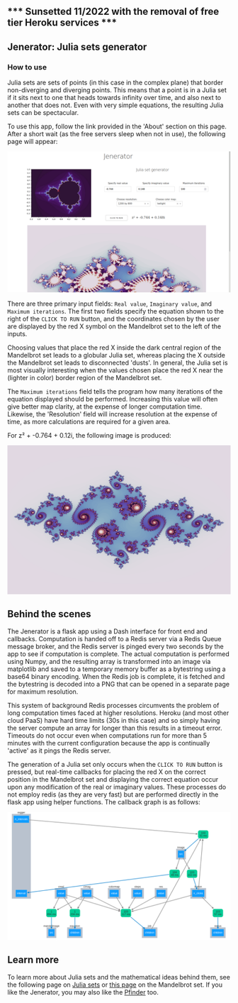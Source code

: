 ## *** Sunsetted 11/2022 with the removal of free tier Heroku services ***

## Jenerator: Julia sets generator 

### How to use

Julia sets are sets of points (in this case in the complex plane) that border non-diverging and diverging points.  This means that a point is in a Julia set if it sits next to one that heads towards infinity over time, and also next to another that does not.  Even with very simple equations, the resulting Julia sets can be spectacular.

To use this app, follow the link provided in the 'About' section on this page.  After a short wait (as the free servers sleep when not in use), the following page will appear:

![screenshot](/assets/Screenshot_jenerator.png)

There are three primary input fields: `Real value`, `Imaginary value`, and `Maximum iterations`.  The first two fields specify the equation shown to the right of the `CLICK TO RUN` button, and the coordinates chosen by the user are displayed by the red X symbol on the Mandelbrot set to the left of the inputs.  

Choosing values that place the red X inside the dark central region of the Mandelbrot set leads to a globular Julia set, whereas placing the X outside the Mandelbrot set leads to disconnected 'dusts'. In general, the Julia set is most visually interesting when the values chosen place the red X near the (lighter in color) border region of the Mandelbrot set.

The `Maximum iterations` field tells the program how many iterations of the equation displayed should be performed.  Increasing this value will often give better map clarity, at the expense of longer computation time.  Likewise, the 'Resolution' field will increase resolution at the expense of time, as more calculations are required for a given area.

For z² + -0.764 + 0.12i, the following image is produced:

![image](/assets/julia.png)


## Behind the scenes

The Jenerator is a flask app using a Dash interface for front end and callbacks.  Computation is handed off to a Redis server via a Redis Queue message broker, and the Redis server is pinged every two seconds by the app to see if computation is complete.  The actual computation is performed using Numpy, and the resulting array is transformed into an image via matplotlib and saved to a temporary memory buffer as a bytestring using a base64 binary encoding.  When the Redis job is complete, it is fetched and the bytestring is decoded into a PNG that can be opened in a separate page for maximum resolution.  

This system of background Redis processes circumvents the problem of long computation times faced at higher resolutions.  Heroku (and most other cloud PaaS) have hard time limits (30s in this case) and so simply having the server compute an array for longer than this results in a timeout error.  Timeouts do not occur even when computations run for more than 5 minutes with the current configuration because the app is continually 'active' as it pings the Redis server.  

The generation of a Julia set only occurs when the `CLICK TO RUN` button is pressed, but real-time callbacks for placing the red X on the correct position in the Mandelbrot set and displaying the correct equation occur upon any modification of the real or imaginary values.  These processes do not employ redis (as they are very fast) but are performed directly in the flask app using helper functions.  The callback graph is as follows:

![image](/assets/jenerator_graph.png)

## Learn more

To learn more about Julia sets and the mathematical ideas behind them, see the following page on [Julia sets](https://blbadger.github.io/julia-sets.html) or [this page](https://blbadger.github.io/mandelbrot-set.html) on the Mandelbrot set.  If you like the Jenerator, you may also like the [Pfinder](https://github.com/blbadger/pfinder) too.

